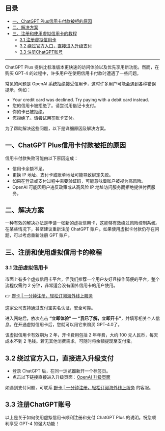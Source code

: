 ## 目录

- [一、ChatGPT Plus信用卡付款被拒的原因](#一chatgpt-plus信用卡付款被拒的原因)
- [二、解决方案](#二解决方案)
- [三、注册和使用虚拟信用卡的教程](#三注册和使用虚拟信用卡的教程)
  - [3.1 注册虚拟信用卡](#31-注册虚拟信用卡)
  - [3.2 绕过官方入口，直接进入升级支付](#32-绕过官方入口直接进入升级支付)
  - [3.3 注册ChatGPT账号](#33-注册chatgpt账号)

---

ChatGPT Plus 提供比标准版本更快速的访问体验以及优先享用新功能。然而，在购买 GPT-4 的过程中，许多用户在使用信用卡付款时遭遇了一些问题。

常见的问题是 OpenAI 系统拒绝接受信用卡，这时许多用户可能会遇到各种错误提示，例如：
- Your credit card was declined. Try paying with a debit card instead.
- 您的信用卡被拒绝了。请尝试用借记卡支付。
- 你的卡已被拒绝。
- 您拒绝了。请尝试用签账卡支付。
  
为了帮助解决这些问题，以下是详细原因及解决方案。

## 一、ChatGPT Plus信用卡付款被拒的原因

信用卡付款失败可能由以下原因造成：
- 信用卡余额不足。
- 更换 IP 地址、支付卡或账单地址可能导致绑定失败。
- 如果在登录或支付过程中需要验证码，可能意味着账户被视为高风险。
- OpenAI 可能因用户违反政策或从高风险 IP 地址访问服务而拒绝提供付费服务。

## 二、解决方案

一种有效的解决办法是申请一张新的虚拟信用卡，这能够有效绕过风险控制系统。在某些情况下，甚至建议重新注册 ChatGPT 账户。如果使用虚拟卡付款仍存在问题，可以考虑重新注册 GPT 账户。

## 三、注册和使用虚拟信用卡的教程

### 3.1 注册虚拟信用卡

市面上有多个虚拟信用卡平台，但我们推荐一个用户友好且操作简便的平台，整个流程仅需约 2 分钟，非常适合没有国外信用卡的用户使用。 

👉 [野卡 | 一分钟注册，轻松订阅海外线上服务](https://bit.ly/bewildcard)

这家公司支持通过支付宝实名认证，安全可靠。

进入网站后，依次点击 **“立即体验”** — **“我已了解，立即开卡”**，并填写相关个人信息。在开通虚拟信用卡后，您就可以用它来购买 GPT-4.0了。

该虚拟信用卡有效期为 2 年，开卡费用包括 2 年年费，大约 100 元人民币，每天成本不到 2 毛钱。若无其他消费需求，可随时将余额提现至支付宝。

## 3.2 绕过官方入口，直接进入升级支付

- 登录 ChatGPT 后，在同一浏览器新开一个标签页。
- 点击以下链接直接进入升级页面：[OpenAI 升级页面](https://chat.openai.com/invite/accepted)

如遇到支付问题，可联系 [野卡 | 一分钟注册，轻松订阅海外线上服务](https://bit.ly/bewildcard) 的客服。

## 3.3 注册ChatGPT账号

以上是关于如何使用虚拟信用卡顺利注册和支付 ChatGPT Plus 的说明。祝您顺利享受 GPT-4 的强大功能！